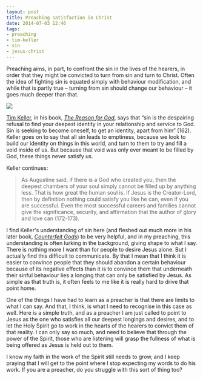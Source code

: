 ```yaml
---
layout: post
title: Preaching satisfaction in Christ
date: 2014-07-03 12:46
tags:
- preaching
- tim-keller
- sin
- jesus-christ
---
```

Preaching aims, in part, to confront the sin in the lives of the hearers, in order that they might be convicted to turn from sin and turn to Christ. Often the idea of fighting sin is equated simply with behaviour modification, and while that is partly true – turning from sin should change our behaviour – it goes much deeper than that.

<p><img src="https://dl.dropboxusercontent.com/u/3897986/Jake%20Blog%20Images/pulpit.jpg"></p>

[Tim Keller](http://www.timothykeller.com/author/), in his book, *[The Reason for God](http://www.amazon.co.uk/gp/product/034097933X/ref=as_li_qf_sp_asin_il_tl?ie=UTF8&camp=1634&creative=6738&creativeASIN=034097933X&linkCode=as2&tag=jakebeldercom-21)*, says that “sin is the despairing refusal to find your deepest identity in your relationship and service to God. Sin is seeking to become oneself, to get an identity, apart from him” (162). Keller goes on to say that all sin leads to emptiness, because we look to build our identity on things in this world, and turn to them to try and fill a void inside of us. But because that void was only ever meant to be filled by God, these things never satisfy us.

Keller continues:

<blockquote>
As Augustine said, if there is a God who created you, then the deepest chambers of your soul simply cannot be filled up by anything less. That is how great the human soul is. If Jesus is the Creator-Lord, then by definition nothing could satisfy you like he can, even if you are successful. Even the most successful careers and families cannot give the significance, security, and affirmation that the author of glory and love can (172-173).
</blockquote>

I find Keller's understanding of sin here (and fleshed out much more in his later book, *[Counterfeit Gods](http://www.amazon.co.uk/gp/product/0340995084/ref=as_li_qf_sp_asin_il_tl?ie=UTF8&camp=1634&creative=6738&creativeASIN=0340995084&linkCode=as2&tag=jakebeldercom-21)*) to be very helpful, and in my preaching, this understanding is often lurking in the background, giving shape to what I say. There is nothing more I want than for people to desire Jesus alone. But I actually find this difficult to communicate. By that I mean that I think it is easier to convince people that they should abandon a certain behaviour because of its negative effects than it is to convince them that underneath their sinful behaviour lies a longing that can only be satisfied by Jesus. As simple as that truth is, it often feels to me like it is really hard to drive that point home.

One of the things I have had to learn as a preacher is that there are limits to what I can say. And that, I think, is what I need to recognise in this case as well. Here is a simple truth, and as a preacher I am just called to point to Jesus as the one who satisfies all our deepest longings and desires, and to let the Holy Spirit go to work in the hearts of the hearers to convict them of that reality. I can only say so much, and need to believe that through the power of the Spirit, those who are listening will grasp the fullness of what is being offered as Jesus is held out to them.

I know my faith in the work of the Spirit still needs to grow, and I keep praying that I will get to the point where I stop expecting my words to do his work. If you are a preacher, do you struggle with this sort of thing too?
